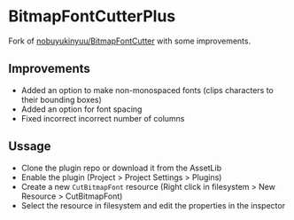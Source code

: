 # BitmapFontCutterPlus
Fork of [nobuyukinyuu/BitmapFontCutter](https://github.com/nobuyukinyuu/BitmapFontCutter) with some improvements.

## Improvements
* Added an option to make non-monospaced fonts (clips characters to their bounding boxes)
* Added an option for font spacing
* Fixed incorrect incorrect number of columns

## Ussage

* Clone the plugin repo or download it from the AssetLib
* Enable the plugin (Project > Project Settings > Plugins)
* Create a new `CutBitmapFont` resource (Right click in filesystem > New Resource > CutBitmapFont)
* Select the resource in filesystem and edit the properties in the inspector
